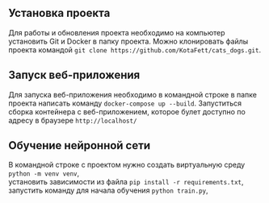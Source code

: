 ## Установка проекта

Для работы и обновления проекта необходимо на компьютер установить Git и Docker в папку проекта.
Можно клонировать файлы проекта командой `git clone https://github.com/KotaFett/cats_dogs.git`.

## Запуск веб-приложения

Для запуска веб-приложения необходимо в командной строке в папке проекта 
написать команду `docker-compose up --build`. Запуститься сборка контейнера с веб-приложением, которое 
булет доступно по адресу в браузере `http://localhost/`

## Обучение нейронной сети

В командной строке с проектом нужно создать виртуальную среду `python -m venv venv`,<br>
установить зависимости из файла `pip install -r requirements.txt`, <br> 
запустить команду для начала обучения `python train.py`,<br>
